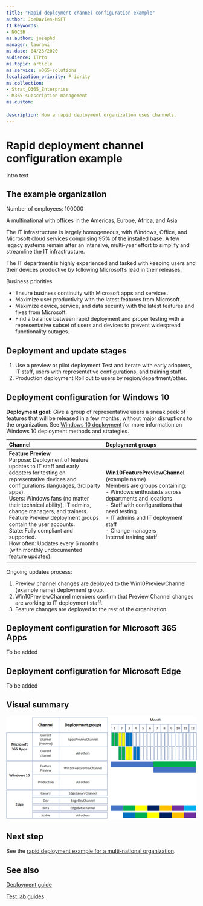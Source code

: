 ```yaml
---
title: "Rapid deployment channel configuration example"
author: JoeDavies-MSFT
f1.keywords:
- NOCSH
ms.author: josephd
manager: laurawi
ms.date: 04/23/2020
audience: ITPro
ms.topic: article
ms.service: o365-solutions
localization_priority: Priority
ms.collection: 
- Strat_O365_Enterprise
- M365-subscription-management
ms.custom:

description: How a rapid deployment organization uses channels.
---
```


# Rapid deployment channel configuration example

Intro text

## The example organization

Number of employees: 100000

A multinational with offices in the Americas, Europe, Africa, and Asia

The IT infrastructure is largely homogeneous, with Windows, Office, and Microsoft cloud services comprising 95% of the installed base. A few legacy systems remain after an intensive, multi-year effort to simplify and streamline the IT infrastructure.

The IT department is highly experienced and tasked with keeping users and their devices productive by following Microsoft’s lead in their releases.

Business priorities

- Ensure business continuity with Microsoft apps and services.
- Maximize user productivity with the latest features from Microsoft.
- Maximize device, service, and data security with the latest features and fixes from Microsoft.
- Find a balance between rapid deployment and proper testing with a representative subset of users and devices to prevent widespread functionality outages.

## Deployment and update stages

1. Use a preview or pilot deployment
   Test and iterate with early adopters, IT staff, users with representative configurations, and training staff.
2. Production deployment
   Roll out to users by region/department/other.

## Deployment configuration for Windows 10

**Deployment goal:** Give a group of representative users a sneak peek of features that will be released in a few months, without major disruptions to the organization. See [Windows 10 deployment](https://docs.microsoft.com/windows/deployment/) for more information on Windows 10 deployment methods and strategies.


| Channel | Deployment groups |
|:-------|:-----|
|  **Feature Preview** <br>Purpose: Deployment of feature updates to IT staff and early adopters for testing on representative devices and configurations (languages, 3rd party apps). <br> Users: Windows fans (no matter their technical ability), IT admins, change managers, and trainers. Feature Preview deployment groups contain the user accounts. <br> State: Fully compliant and supported. <br> How often: Updates every 6 months (with monthly undocumented feature updates). | **Win10FeaturePreviewChannel** (example name) <br> Members are groups containing: <br> - Windows enthusiasts across departments and locations <br> - Staff with configurations that need testing <br> - IT admins and IT deployment staff <br> - Change managers <br> Internal training staff |
|||

Ongoing updates process:

1. Preview channel changes are deployed to the Win10PreviewChannel (example name) deployment group.
2. Win10PreviewChannel members confirm that Preview Channel changes are working to IT deployment staff.
3. Feature changes are deployed to the rest of the organization. 

## Deployment configuration for Microsoft 365 Apps

To be added


## Deployment configuration for Microsoft Edge

To be added

## Visual summary

![The resulting configuration of a rapid deployment organizaton](../media/deploy-update-channels-examples-rapid-deploy/channel-summary.png)

## Next step

See the [rapid deployment example for a multi-national organization]().


## See also

[Deployment guide](deploy-microsoft-365-enterprise.md)

[Test lab guides](m365-enterprise-test-lab-guides.md)


